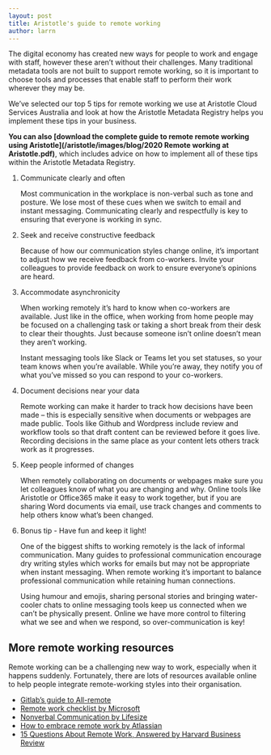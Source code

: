 ```yaml
---
layout: post
title: Aristotle's guide to remote working
author: larrn
---
```


The digital economy has created new ways for people to work and engage with staff, however these
aren’t without their challenges. Many traditional metadata tools are not built to support remote
working, so it is important to choose tools and processes that enable staff to perform their work
wherever they may be.

We’ve selected our top 5 tips for remote working we use at Aristotle Cloud Services Australia and
look at how the Aristotle Metadata Registry helps you implement these tips in your business.

**You can also [download the complete guide to remote remote working using Aristotle](/aristotle/images/blog/2020 Remote working at Aristotle.pdf)**, which includes advice on how to implement all of these tips within the Aristotle Metadata Registry.

1. Communicate clearly and often

	Most communication in the workplace is non-verbal such as tone and posture. We lose most
	of these cues when we switch to email and instant messaging. Communicating clearly and
	respectfully is key to ensuring that everyone is working in sync. 

2. Seek and receive constructive feedback

	Because of how our communication styles change online, it’s important to adjust how we
	receive feedback from co-workers. Invite your colleagues to provide feedback on work to
	ensure everyone’s opinions are heard. 

3. Accommodate asynchronicity

	When working remotely it’s hard to know when co-workers are available. Just like in the office,
	when working from home people may be focused on a challenging task or taking a short break
	from their desk to clear their thoughts. Just because someone isn’t online doesn’t mean they
	aren’t working.

	Instant messaging tools like Slack or Teams let you set statuses, so your team knows when
	you’re available. While you’re away, they notify you of what you’ve missed so you can respond
	to your co-workers. 

4. Document decisions near your data

	Remote working can make it harder to track how decisions have been made – this is especially
	sensitive when documents or webpages are made public. Tools like Github and Wordpress
	include review and workflow tools so that draft content can be reviewed before it goes live.
	Recording decisions in the same place as your content lets others track work as it progresses. 

5. Keep people informed of changes

	When remotely collaborating on documents or webpages make sure you let colleagues know
	of what you are changing and why. Online tools like Aristotle or Office365 make it easy to
	work together, but if you are sharing Word documents via email, use track changes and
	comments to help others know what’s been changed.

6. Bonus tip - Have fun and keep it light!

	One of the biggest shifts to working remotely is the lack of informal communication. Many
	guides to professional communication encourage dry writing styles which works for emails
	but may not be appropriate when instant messaging. When remote working it’s important to
	balance professional communication while retaining human connections.

	Using humour and emojis, sharing personal stories and bringing water-cooler chats to online
	messaging tools keep us connected when we can’t be physically present. Online we have
	more control to filtering what we see and when we respond, so over-communication is key!

## More remote working resources

Remote working can be a challenging new way to work, especially when it happens suddenly.
Fortunately, there are lots of resources available online to help people integrate remote-working
styles into their organisation.

* [Gitlab’s guide to All-remote](https://about.gitlab.com/company/culture/all-remote/guide/)
* [Remote work checklist by Microsoft](https://www.microsoft.com/en-us/microsoft-365/blog/wpcontent/uploads/sites/2/2020/03/Remote-Work-Preparednesss-List_infographic_V3b.pdf)
* [Nonverbal Communication by Lifesize](https://www.lifesize.com/en/video-conferencing-blog/speaking-without-words)
* [How to embrace remote work by Atlassian](https://info.trello.com/hubfs/How_To_Embrace_Remote_Work_Trello_Ultimate_Guide.pdf)
* [15 Questions About Remote Work, Answered by Harvard Business Review](https://hbr.org/2020/03/15-questions-about-remote-work-answered)

